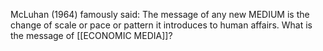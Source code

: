 McLuhan (1964) famously said: The message of any new MEDIUM is the change of scale or pace or pattern it introduces to human affairs. What is the message of [[ECONOMIC MEDIA]]?
